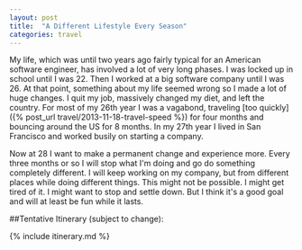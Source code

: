 ```yaml
---
layout: post
title:  "A Different Lifestyle Every Season"
categories: travel
---
```


My life, which was until two years ago fairly typical for an American software engineer, has involved a lot of very long phases. I was locked up in school until I was 22. Then I worked at a big software company until I was 26. At that point, something about my life seemed wrong so I made a lot of huge changes. I quit my job, massively changed my diet, and left the country. For most of my 26th year I was a vagabond, traveling [too quickly]({% post_url travel/2013-11-18-travel-speed %}) for four months and bouncing around the US for 8 months. In my 27th year I lived in San Francisco and worked busily on starting a company.

Now at 28 I want to make a permanent change and experience more. Every three months or so I will stop what I'm doing and go do something completely different. I will keep working on my company, but from different places while doing different things. This might not be possible. I might get tired of it. I might want to stop and settle down. But I think it's a good goal and will at least be fun while it lasts.

##Tentative Itinerary (subject to change):

{% include itinerary.md %}